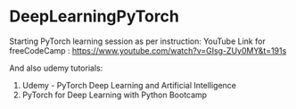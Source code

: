 # DeepLearningPyTorch

Starting PyTorch learning session as per instruction:
YouTube Link for freeCodeCamp : https://www.youtube.com/watch?v=GIsg-ZUy0MY&t=191s

And also udemy tutorials:
1. Udemy - PyTorch Deep Learning and Artificial Intelligence
2. PyTorch for Deep Learning with Python Bootcamp

